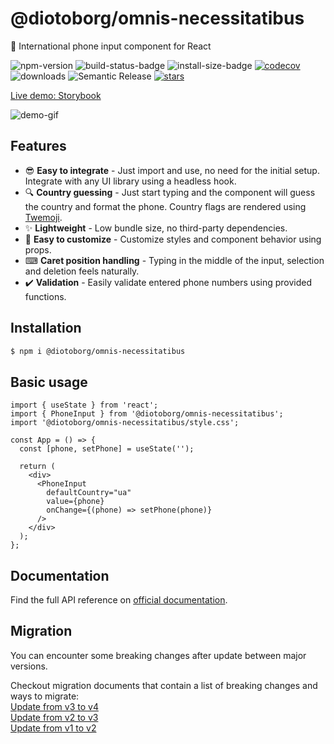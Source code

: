# @diotoborg/omnis-necessitatibus

🤙 International phone input component for React

![npm-version](https://img.shields.io/npm/v/@diotoborg/omnis-necessitatibus)
![build-status-badge](https://img.shields.io/github/actions/workflow/status/goveo/@diotoborg/omnis-necessitatibus/release.yml?branch=master)
![install-size-badge](https://badgen.net/packagephobia/install/@diotoborg/omnis-necessitatibus)
[![codecov](https://codecov.io/gh/goveo/@diotoborg/omnis-necessitatibus/branch/master/graph/badge.svg?token=SHEF4U216O)](https://codecov.io/gh/goveo/@diotoborg/omnis-necessitatibus)
![downloads](https://img.shields.io/npm/dt/@diotoborg/omnis-necessitatibus)
![Semantic Release](https://img.shields.io/badge/%20%20%F0%9F%93%A6%F0%9F%9A%80-semantic--release-e10079.svg)
[![stars](https://img.shields.io/github/stars/goveo/@diotoborg/omnis-necessitatibus?style=social)](https://github.com/diotoborg/omnis-necessitatibus)

[Live demo: Storybook](https://@diotoborg/omnis-necessitatibus-storybook.vercel.app)

![demo-gif](https://user-images.githubusercontent.com/25800848/215350455-0d362e64-d621-4856-a384-ab18d4a0d5fa.gif)

## Features

- 😎 **Easy to integrate** - Just import and use, no need for the initial setup. Integrate with any UI library using a headless hook.
- 🔍 **Country guessing** - Just start typing and the component will guess the country and format the phone. Country flags are rendered using [Twemoji](https://twemoji.twitter.com/).
- ✨ **Lightweight** - Low bundle size, no third-party dependencies.
- 🌈 **Easy to customize** - Customize styles and component behavior using props.
- ⌨ **Caret position handling** - Typing in the middle of the input, selection and deletion feels naturally.
- ✔️ **Validation** - Easily validate entered phone numbers using provided functions.

## Installation

```sh
$ npm i @diotoborg/omnis-necessitatibus
```

## Basic usage

```tsx
import { useState } from 'react';
import { PhoneInput } from '@diotoborg/omnis-necessitatibus';
import '@diotoborg/omnis-necessitatibus/style.css';

const App = () => {
  const [phone, setPhone] = useState('');

  return (
    <div>
      <PhoneInput
        defaultCountry="ua"
        value={phone}
        onChange={(phone) => setPhone(phone)}
      />
    </div>
  );
};
```

## Documentation

Find the full API reference on [official documentation](https://@diotoborg/omnis-necessitatibus-docs.vercel.app/).

## Migration

You can encounter some breaking changes after update between major versions.

Checkout migration documents that contain a list of breaking changes and ways to migrate:
<br/>
[Update from v3 to v4](https://@diotoborg/omnis-necessitatibus-docs.vercel.app/docs/Migrations/migrate-to-v4)
<br/>
[Update from v2 to v3](https://@diotoborg/omnis-necessitatibus-docs.vercel.app/docs/Migrations/migrate-to-v3)
<br/>
[Update from v1 to v2](https://@diotoborg/omnis-necessitatibus-docs.vercel.app/docs/Migrations/migrate-to-v2)
